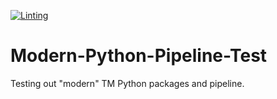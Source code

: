 [![Linting](https://github.com/GuyNguyen/Modern-Python-Pipeline-Test/actions/workflows/lint.yml/badge.svg?branch=main)](https://github.com/GuyNguyen/Modern-Python-Pipeline-Test/actions/workflows/lint.yml)

# Modern-Python-Pipeline-Test
Testing out "modern" TM Python packages and pipeline.
